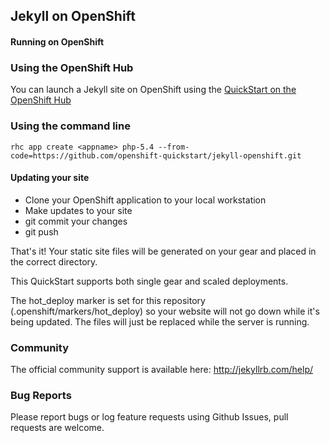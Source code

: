 ## Jekyll on OpenShift

#### Running on OpenShift

### Using the OpenShift Hub
You can launch a Jekyll site on OpenShift using the [QuickStart on the OpenShift Hub](https://hub.openshift.com/quickstarts/41-jekyll)

### Using the command line
    rhc app create <appname> php-5.4 --from-code=https://github.com/openshift-quickstart/jekyll-openshift.git

#### Updating your site
- Clone your OpenShift application to your local workstation
- Make updates to your site
- git commit your changes
- git push

That's it! Your static site files will be generated on your gear and placed in the correct directory.  

This QuickStart supports both single gear and scaled deployments.  

The hot_deploy marker is set for this repository (.openshift/markers/hot_deploy) so your website will not go down while it's being updated.  The files will just be replaced while the server is running.

### Community

The official community support is available here: http://jekyllrb.com/help/

### Bug Reports

Please report bugs or log feature requests using Github Issues, pull requests are welcome.